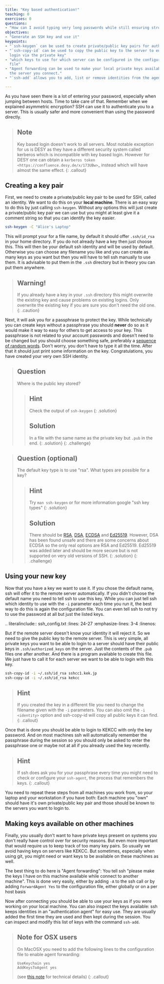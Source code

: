 ```yaml
---
title: "Key based authentication!"
teaching: 0
exercises: 0
questions:
- "How can I avoid typing very long passwords while still ensuring strong security?"
objectives:
- "Generate an SSH key and use it"
keypoints:
- "`ssh-keygen` can be used to create private/public key pairs for authentication"
- "`ssh-copy-id` can be used to copy the public key to the server to enable
  login via the private key"
- "which keys to use for which server can be configured in the configuration
  file"
- "Agent forwarding can be used to make your local private keys available on
  the server you connect."
- "`ssh-add` allows you to add, list or remove identities from the agent"

---
```


As you have seen there is a lot of entering your password, especially when
jumping between hosts. Time to take care of that. Remember when we explained
asymmetric encryption? SSH can use it to authenticate you to a server. This is
usually safer and more convenient than using the password directly.


> ## Note
> Key based login doesn't work to all servers. Most notable exception for us
> is DESY as they have a different security system called kerberos which is
> incompatible with key based login. However for DESY one can obtain a
> `kerberos token <https://confluence.desy.de/x/173UBw>`_ instead
> which will have almost the same effect.
{: .callout}


## Creating a key pair

First, we need to create a private/public key pair to be used for SSH, called an
identity. We want to do this on your **local machine**. There is an easy way to
do this by just calling `ssh-keygen`. Without any options this will just
create a private/public key pair we can use but you might at least give it a
comment string so that you can identify the key easier.

```bash
ssh-keygen -C "Alice's Laptop"
```

This will prompt your for a file name, by default it should offer
`.ssh/id_rsa` in your home directory. If you do not already have a key then
just choose this. This will then be your default ssh identity and will be used
by default. Otherwise you can choose any filename you like and you can create as
many keys as you want but then you will have to tell ssh manually to use them.
It is advisable to put them in the `.ssh` directory but in theory you can put them
anywhere.


> ## Warning!
> If you already have a key in your `.ssh` directory this might overwrite
> the existing key and cause problems on existing logins. Only overwrite the
> existing key if you are sure you don't need the old one.
{: .caution}

Next, it will ask you for a passphrase to protect the key. While technically you
can create keys without a passphrase you should **never** do so as it would make
it way to easy for others to get access to your key. This passphrase is not
related to your account passwords and doesn't need to be changed but you should
choose something safe, preferably a [sequence of random words](https://xkcd.com/936/).
Don't worry, you don't have to type it all the time.
After that it should just print some information on the key. Congratulations,
you have created your very own SSH identity.

> ## Question
> Where is the public key stored?
> > ## Hint
> > Check the output of `ssh-keygen`
> {: .solution}
> > ## Solution
> > In a file with the same name as the private key but `.pub` in the end.
> {: .solution}
{: .challenge}

> ## Question (optional)
> The default key type is to use "rsa". What types are possible for a key?
> > ## Hint
> > Try `man ssh-keygen` or for more information google "ssh key types"
> {: .solution}
> > ## Solution
> > There should be [RSA](https://en.wikipedia.org/wiki/RSA_(cryptosystem)),
> > [DSA](https://en.wikipedia.org/wiki/Digital_Signature_Algorithm),
> > [ECDSA](https://en.wikipedia.org/wiki/Elliptic_Curve_Digital_Signature_Algorithm>`)
> > and [Ed25519](https://en.wikipedia.org/wiki/Curve25519>).
> > However, DSA has been found unsafe and there are some concerns about ECDSA so
> > the only real options are RSA and Ed25519. Ed25519 was added later and should
> > be more secure but is not supported on very old versions of SSH.
> {: .solution}
{: .challenge}

## Using your new key

Now that you have a key we want to use it. If you chose the default name, ssh
will offer it to the remote server automatically. If you didn't choose the
default name you need to tell ssh to use this key. While you can just tell ssh
which identity to use with the `-i` parameter each time you run it, the best way
to do this is again the configuration file. You can even tell ssh to not try to
use the password at all but just the listed keys.

.. literalinclude:: ssh_config.txt
   :lines: 24-27
   :emphasize-lines: 3-4
   :linenos:

But if the remote server doesn't know your identity it will reject it. So we
need to give the public key to the remote server. This is very simple, all
private keys you want to be able to login to a server should have their public
keys in `.ssh/authorized_keys` on the server. Just the contents of the
`.pub` files one after another. And there is a program available to create
this file. We just have to call it for each server we want to be able to login
with this key.

```sh
ssh-copy-id -i ~/.ssh/id_rsa sshcc1.kek.jp
ssh-copy-id -i ~/.ssh/id_rsa kekcc
```

> ## Hint
> If you created the key in a different file you need to change the filename
> given with the `-i` parameters. You can also omit the `-i <identity>`
> option and ssh-copy-id will copy all public keys it can find.
{: .callout}

Once that is done you should be able to login to KEKCC with only the key
password. And on most machines ssh will automatically remember the passphrase
during the session so you should only be asked to enter the passphrase one or
maybe not at all if you already used the key recently.

> ## Hint
> If ssh does ask you for your passphrase every time you might need to check
> or configure your `ssh-agent`, the process that remembers the keys.
{: .callout}

You need to repeat these steps from all machines you work from, so your laptop
and your workstation if you have both: Each machine you "own" should have it's
own private/public key pair and those should be known to the servers you want to
login to.

## Making keys available on other machines

Finally, you usually don't want to have private keys present on systems you
don't really have control over for security reasons. But even more important
that would require us to keep track of too many key pairs. So usually we avoid
having keys on servers like KEKCC. But sometimes, especially when using git, you
might need or want keys to be available on these machines as well.

The best thing to do here is "Agent forwarding": You tell ssh "please make the
keys I have on this machine available while connect to another machine". This is
done very easily, either by adding `-A` to the ssh call or by adding
`ForwardAgent Yes` to the configuration file, either globally or on a per
host basis

Now after connecting you should be able to use your keys as if you were working
on your local machine. You can also inspect the keys available: ssh keeps
identities in an "authentication agent" for easy use. They are usually added the
first time they are used and then kept during the session. You can inspect and
modify this list of keys with the command `ssh-add`.

> ## Note for OSX users
> On MacOSX you need to add the following lines to the configuration file to
> enable agent forwarding:
> ```
> UseKeychain yes
> AddKeysToAgent yes
> ```
> (see [this note](https://developer.apple.com/library/archive/technotes/tn2449/_index.html)
> for technical details)
{: .callout}
